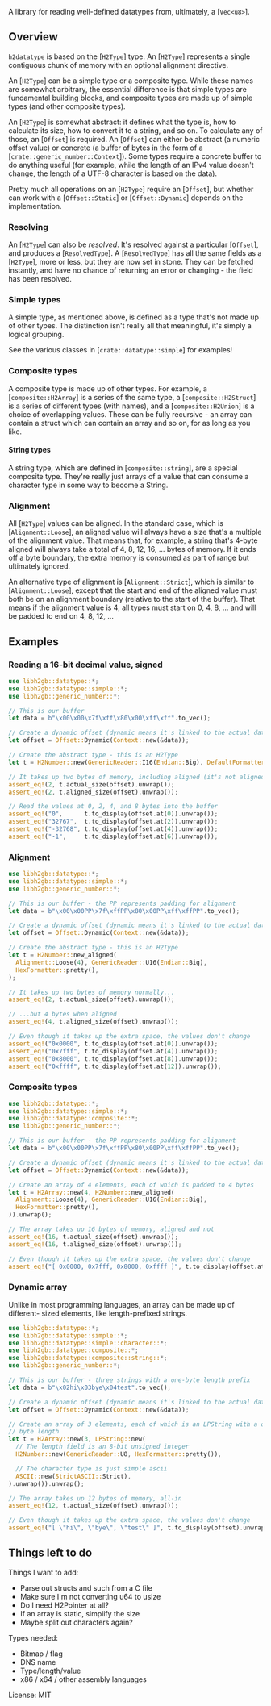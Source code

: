 A library for reading well-defined datatypes from, ultimately, a [`Vec<u8>`].

## Overview

`h2datatype` is based on the [`H2Type`] type. An [`H2Type`] represents a
single contiguous chunk of memory with an optional alignment directive.

An [`H2Type`] can be a simple type or a composite type. While these names
are somewhat arbitrary, the essential difference is that simple types are
fundamental building blocks, and composite types are made up of simple types
(and other composite types).

An [`H2Type`] is somewhat abstract: it defines what the type is, how to
calculate its size, how to convert it to a string, and so on. To calculate
any of those, an [`Offset`] is required. An [`Offset`] can either be
abstract (a numeric offset value) or concrete (a buffer of bytes in the form
of a [`crate::generic_number::Context`]). Some types require a concrete
buffer to do anything useful (for example, while the length of an IPv4 value
doesn't change, the length of a UTF-8 character is based on the data).

Pretty much all operations on an [`H2Type`] require an [`Offset`], but
whether can work with a [`Offset::Static`] or [`Offset::Dynamic`] depends on
the implementation.

### Resolving

An [`H2Type`] can also be *resolved*. It's resolved against a particular
[`Offset`], and produces a [`ResolvedType`]. A [`ResolvedType`] has all the
same fields as a [`H2Type`], more or less, but they are now set in stone.
They can be fetched instantly, and have no chance of returning an error or
changing - the field has been resolved.

### Simple types

A simple type, as mentioned above, is defined as a type that's not made up
of other types. The distinction isn't really all that meaningful, it's
simply a logical grouping.

See the various classes in [`crate::datatype::simple`] for examples!

### Composite types

A composite type is made up of other types. For example, a
[`composite::H2Array`] is a series of the same type, a
[`composite::H2Struct`] is a series of different types (with names), and a
[`composite::H2Union`] is a choice of overlapping values. These can be fully
recursive - an array can contain a struct which can contain an array and so
on, for as long as you like.

#### String types

A string type, which are defined in [`composite::string`], are a special
composite type. They're really just arrays of a value that can consume a
character type in some way to become a String.

### Alignment

All [`H2Type`] values can be aligned. In the standard case, which is
[`Alignment::Loose`], an aligned value will always have a size that's a
multiple of the alignment value. That means that, for example, a string
that's 4-byte aligned will always take a total of 4, 8, 12, 16, ... bytes of
memory. If it ends off a byte boundary, the extra memory is consumed as part
of range but ultimately ignored.

An alternative type of alignment is [`Alignment::Strict`], which is similar
to [`Alignment::Loose`], except that the start and end of the aligned value
must both be on an alignment boundary (relative to the start of the buffer).
That means if the alignment value is 4, all types must start on 0, 4, 8, ...
and will be padded to end on 4, 8, 12, ...

## Examples

### Reading a 16-bit decimal value, signed

```rust
use libh2gb::datatype::*;
use libh2gb::datatype::simple::*;
use libh2gb::generic_number::*;

// This is our buffer
let data = b"\x00\x00\x7f\xff\x80\x00\xff\xff".to_vec();

// Create a dynamic offset (dynamic means it's linked to the actual data)
let offset = Offset::Dynamic(Context::new(&data));

// Create the abstract type - this is an H2Type
let t = H2Number::new(GenericReader::I16(Endian::Big), DefaultFormatter::new());

// It takes up two bytes of memory, including aligned (it's not aligned)
assert_eq!(2, t.actual_size(offset).unwrap());
assert_eq!(2, t.aligned_size(offset).unwrap());

// Read the values at 0, 2, 4, and 8 bytes into the buffer
assert_eq!("0",      t.to_display(offset.at(0)).unwrap());
assert_eq!("32767",  t.to_display(offset.at(2)).unwrap());
assert_eq!("-32768", t.to_display(offset.at(4)).unwrap());
assert_eq!("-1",     t.to_display(offset.at(6)).unwrap());
```

### Alignment

```rust
use libh2gb::datatype::*;
use libh2gb::datatype::simple::*;
use libh2gb::generic_number::*;

// This is our buffer - the PP represents padding for alignment
let data = b"\x00\x00PP\x7f\xffPP\x80\x00PP\xff\xffPP".to_vec();

// Create a dynamic offset (dynamic means it's linked to the actual data)
let offset = Offset::Dynamic(Context::new(&data));

// Create the abstract type - this is an H2Type
let t = H2Number::new_aligned(
  Alignment::Loose(4), GenericReader::U16(Endian::Big),
  HexFormatter::pretty(),
);

// It takes up two bytes of memory normally...
assert_eq!(2, t.actual_size(offset).unwrap());

// ...but 4 bytes when aligned
assert_eq!(4, t.aligned_size(offset).unwrap());

// Even though it takes up the extra space, the values don't change
assert_eq!("0x0000", t.to_display(offset.at(0)).unwrap());
assert_eq!("0x7fff", t.to_display(offset.at(4)).unwrap());
assert_eq!("0x8000", t.to_display(offset.at(8)).unwrap());
assert_eq!("0xffff", t.to_display(offset.at(12)).unwrap());
```

### Composite types

```rust
use libh2gb::datatype::*;
use libh2gb::datatype::simple::*;
use libh2gb::datatype::composite::*;
use libh2gb::generic_number::*;

// This is our buffer - the PP represents padding for alignment
let data = b"\x00\x00PP\x7f\xffPP\x80\x00PP\xff\xffPP".to_vec();

// Create a dynamic offset (dynamic means it's linked to the actual data)
let offset = Offset::Dynamic(Context::new(&data));

// Create an array of 4 elements, each of which is padded to 4 bytes
let t = H2Array::new(4, H2Number::new_aligned(
  Alignment::Loose(4), GenericReader::U16(Endian::Big),
  HexFormatter::pretty(),
)).unwrap();

// The array takes up 16 bytes of memory, aligned and not
assert_eq!(16, t.actual_size(offset).unwrap());
assert_eq!(16, t.aligned_size(offset).unwrap());

// Even though it takes up the extra space, the values don't change
assert_eq!("[ 0x0000, 0x7fff, 0x8000, 0xffff ]", t.to_display(offset.at(0)).unwrap());
```

### Dynamic array

Unlike in most programming languages, an array can be made up of different-
sized elements, like length-prefixed strings.

```rust
use libh2gb::datatype::*;
use libh2gb::datatype::simple::*;
use libh2gb::datatype::simple::character::*;
use libh2gb::datatype::composite::*;
use libh2gb::datatype::composite::string::*;
use libh2gb::generic_number::*;

// This is our buffer - three strings with a one-byte length prefix
let data = b"\x02hi\x03bye\x04test".to_vec();

// Create a dynamic offset (dynamic means it's linked to the actual data)
let offset = Offset::Dynamic(Context::new(&data));

// Create an array of 3 elements, each of which is an LPString with a one-
// byte length
let t = H2Array::new(3, LPString::new(
  // The length field is an 8-bit unsigned integer
  H2Number::new(GenericReader::U8, HexFormatter::pretty()),

  // The character type is just simple ascii
  ASCII::new(StrictASCII::Strict),
).unwrap()).unwrap();

// The array takes up 12 bytes of memory, all-in
assert_eq!(12, t.actual_size(offset).unwrap());

// Even though it takes up the extra space, the values don't change
assert_eq!("[ \"hi\", \"bye\", \"test\" ]", t.to_display(offset).unwrap());
```
## Things left to do

Things I want to add:

* Parse out structs and such from a C file
* Make sure I'm not converting u64 to usize
* Do I need H2Pointer at all?
* If an array is static, simplify the size
* Maybe split out characters again?

Types needed:
* Bitmap / flag
* DNS name
* Type/length/value
* x86 / x64 / other assembly languages

License: MIT
